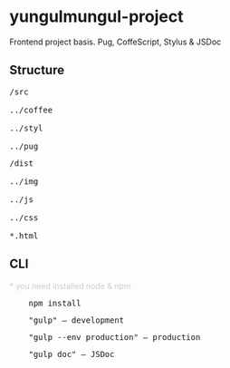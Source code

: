 <h1>yungulmungul-project</h1>

<p>Frontend project basis. Pug, CoffeScript, Stylus & JSDoc</p>

<h2>Structure</h2>
<pre>
/src<br>
../coffee<br>
../styl<br>
../pug
</pre>
<pre>
/dist<br>
../img<br>
../js<br>
../css<br>
*.html
</pre>

<h2>CLI</h2>
<p style="color: #ccc">* you need installed node & npm</p>

<pre>
    npm install
</pre>
<pre>
    "gulp" – development
</pre>
<pre>
    "gulp --env production" – production
</pre>
<pre>
    "gulp doc" – JSDoc
</pre>